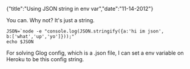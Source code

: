 {"title":"Using JSON string in env var","date":"11-14-2012"}

You can. Why not? It's just a string.

```
JSON=`node -e "console.log(JSON.stringify({a:'hi im json',
b:['what','up','yo']}));"`
echo $JSON
```

For solving Glog config, which is a .json file, I can set a env variable
on Heroku to be this config string.
